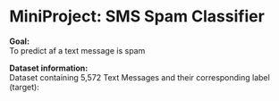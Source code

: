 # MiniProject: SMS Spam Classifier
**Goal:**<br>
To predict af a text message is spam

**Dataset information:**<br>
Dataset containing 5,572 Text Messages and their corresponding label (target):

